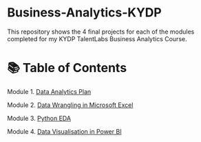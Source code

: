 # Business-Analytics-KYDP
This repository shows the 4 final projects for each of the modules completed for my KYDP TalentLabs Business Analytics Course.

# 📚 Table of Contents
Module 1. [Data Analytics Plan](https://github.com/haiilingg/Business-Analytics-KYDP/tree/main/Data%20Analytics%20Plan)

Module 2. [Data Wrangling in Microsoft Excel](https://github.com/haiilingg/Business-Analytics-KYDP/tree/main/Data%20Wrangling%20in%20Microsoft%20Excel)

Module 3. [Python EDA](https://github.com/haiilingg/Business-Analytics-KYDP/tree/main/Python%20EDA)

Module 4. [Data Visualisation in Power BI](https://github.com/haiilingg/Business-Analytics-KYDP/tree/main/Data%20Visualisation)



